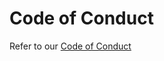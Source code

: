 # Code of Conduct

Refer to our [Code of Conduct](https://github.com/tinkerbell/.github/blob/main/CODE_OF_CONDUCT.md)
